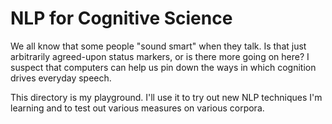 # NLP for Cognitive Science

We all know that some people "sound smart" when they talk. Is that just arbitrarily agreed-upon status markers, or is there more going on here?
I suspect that computers can help us pin down the ways in which cognition drives everyday speech.

This directory is my playground. I'll use it to try out new NLP techniques I'm learning and to test out various measures on various corpora.
